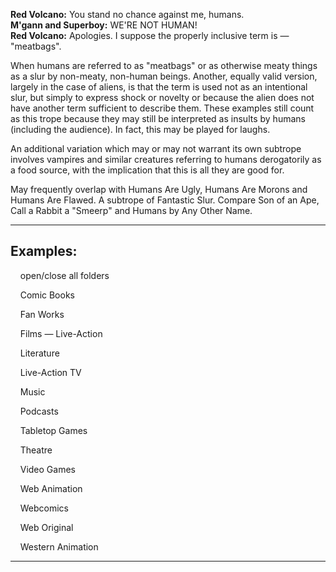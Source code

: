 **Red Volcano:** You stand no chance against me, humans.  
**M'gann and Superboy:** WE'RE NOT HUMAN!  
**Red Volcano:** Apologies. I suppose the properly inclusive term is — "meatbags".

When humans are referred to as "meatbags" or as otherwise meaty things as a slur by non-meaty, non-human beings. Another, equally valid version, largely in the case of aliens, is that the term is used not as an intentional slur, but simply to express shock or novelty or because the alien does not have another term sufficient to describe them. These examples still count as this trope because they may still be interpreted as insults by humans (including the audience). In fact, this may be played for laughs.

An additional variation which may or may not warrant its own subtrope involves vampires and similar creatures referring to humans derogatorily as a food source, with the implication that this is all they are good for.

May frequently overlap with Humans Are Ugly, Humans Are Morons and Humans Are Flawed. A subtrope of Fantastic Slur. Compare Son of an Ape, Call a Rabbit a "Smeerp" and Humans by Any Other Name.

___

## Examples:

    open/close all folders 

    Comic Books 

    Fan Works 

    Films — Live-Action 

    Literature 

    Live-Action TV 

    Music 

    Podcasts 

    Tabletop Games 

    Theatre 

    Video Games 

    Web Animation 

    Webcomics 

    Web Original 

    Western Animation 

___
